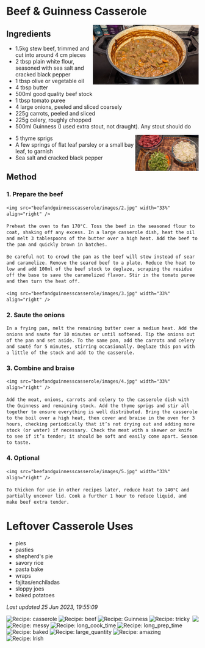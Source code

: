 # Beef & Guinness Casserole

<img src="beefandguinnesscasserole/images/main.jpg" width="55%" align="right" />

## Ingredients

- 1.5kg stew beef, trimmed and cut into around 4 cm pieces
- 2 tbsp plain white flour, seasoned with sea salt and cracked black pepper
- 1 tbsp olive or vegetable oil
- 4 tbsp butter
- 500ml good quality beef stock
- 1 tbsp tomato puree
- 4 large onions, peeled and sliced coarsely
- 225g carrots, peeled and sliced
- 225g celery, roughly chopped
- 500ml Guinness (I used extra stout, not draught). Any stout should do

<img src="beefandguinnesscasserole/images/1.jpg" width="33%" align="right" />

- 5 thyme sprigs
- A few springs of flat leaf parsley or a small bay leaf, to garnish
- Sea salt and cracked black pepper

## Method

### 1. Prepare the beef
        
    <img src="beefandguinnesscasserole/images/2.jpg" width="33%" align="right" />
    
    Preheat the oven to fan 170°C. Toss the beef in the seasoned flour to coat, shaking off any excess. In a large casserole dish, heat the oil and melt 3 tablespoons of the butter over a high heat. Add the beef to the pan and quickly brown in batches.
    
    Be careful not to crowd the pan as the beef will stew instead of sear and caramelize. Remove the seared beef to a plate. Reduce the heat to low and add 100ml of the beef stock to deglaze, scraping the residue off the base to save the caramelized flavor. Stir in the tomato puree and then turn the heat off.
    
    <img src="beefandguinnesscasserole/images/3.jpg" width="33%" align="right" />

### 2. Saute the onions

    In a frying pan, melt the remaining butter over a medium heat. Add the onions and saute for 10 minutes or until softened. Tip the onions out of the pan and set aside. To the same pan, add the carrots and celery and sauté for 5 minutes, stirring occasionally. Deglaze this pan with a little of the stock and add to the casserole.

### 3. Combine and braise

    <img src="beefandguinnesscasserole/images/4.jpg" width="33%" align="right" />

    Add the meat, onions, carrots and celery to the casserole dish with the Guinness and remaining stock. Add the thyme sprigs and stir all together to ensure everything is well distributed. Bring the casserole to the boil over a high heat, then cover and braise in the oven for 3 hours, checking periodically that it’s not drying out and adding more stock (or water) if necessary. Check the meat with a skewer or knife to see if it’s tender; it should be soft and easily come apart. Season to taste.

### 4. Optional
    
    <img src="beefandguinnesscasserole/images/5.jpg" width="33%" align="right" />
    
    To thicken for use in other recipes later, reduce heat to 140°C and partially uncover lid. Cook a further 1 hour to reduce liquid, and make beef extra tender.

# Leftover Casserole Uses

- pies
- pasties
- shepherd's pie
- savory rice
- pasta bake
- wraps
- fajitas/enchiladas
- sloppy joes
- baked potatoes

*Last updated 25 Jun 2023, 19:55:09*


<img src="https://profile-counter.glitch.me/fexofenadine_beefandguinnesscasserole/count.svg" height="20" align="right" />

![Recipe: casserole](https://img.shields.io/badge/tag-casserole-blue.svg) ![Recipe: beef](https://img.shields.io/badge/tag-beef-blue.svg) ![Recipe: Guinness](https://img.shields.io/badge/tag-Guinness-blue.svg) ![Recipe: tricky](https://img.shields.io/badge/tag-tricky-blue.svg) ![Recipe: messy](https://img.shields.io/badge/tag-messy-blue.svg) ![Recipe: long_cook_time](https://img.shields.io/badge/tag-long_cook_time-blue.svg) ![Recipe: long_prep_time](https://img.shields.io/badge/tag-long_prep_time-blue.svg) ![Recipe: baked](https://img.shields.io/badge/tag-baked-blue.svg) ![Recipe: large_quantity](https://img.shields.io/badge/tag-large_quantity-blue.svg) ![Recipe: amazing](https://img.shields.io/badge/tag-amazing-blue.svg) ![Recipe: Irish](https://img.shields.io/badge/tag-Irish-blue.svg)
